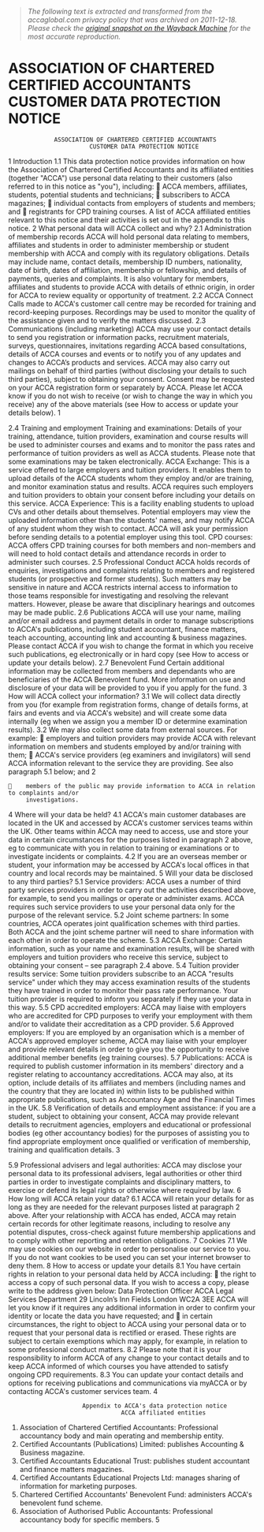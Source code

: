 > *The following text is extracted and transformed from the accaglobal.com privacy policy that was archived on 2011-12-18. Please check the [original snapshot on the Wayback Machine](https://web.archive.org/web/20111218174504id_/http%3A//www2.accaglobal.com/documents/protection_notice.pdf) for the most accurate reproduction.*

# ASSOCIATION OF CHARTERED CERTIFIED ACCOUNTANTS CUSTOMER DATA PROTECTION NOTICE

                 ASSOCIATION OF CHARTERED CERTIFIED ACCOUNTANTS
                           CUSTOMER DATA PROTECTION NOTICE
1   Introduction
1.1 This data protection notice provides information on how the Association of Chartered Certified
    Accountants and its affiliated entities (together "ACCA") use personal data relating to their
    customers (also referred to in this notice as "you"), including:
         ACCA members, affiliates, students, potential students and technicians;
         subscribers to ACCA magazines;
         individual contacts from employers of students and members; and
         registrants for CPD training courses.
     A list of ACCA affiliated entities relevant to this notice and their activities is set out in the
     appendix to this notice.
2   What personal data will ACCA collect and why?
2.1 Administration of membership records
    ACCA will hold personal data relating to members, affiliates and students in order to administer
    membership or student membership with ACCA and comply with its regulatory obligations.
    Details may include name, contact details, membership ID numbers, nationality, date of birth,
    dates of affiliation, membership or fellowship, and details of payments, queries and complaints.
    It is also voluntary for members, affiliates and students to provide ACCA with details of ethnic
    origin, in order for ACCA to review equality or opportunity of treatment.
2.2 ACCA Connect
    Calls made to ACCA's customer call centre may be recorded for training and record-keeping
    purposes. Recordings may be used to monitor the quality of the assistance given and to verify
    the matters discussed.
2.3 Communications (including marketing)
    ACCA may use your contact details to send you registration or information packs, recruitment
    materials, surveys, questionnaires, invitations regarding ACCA based consultations, details of
    ACCA courses and events or to notify you of any updates and changes to ACCA’s products and
    services.
    ACCA may also carry out mailings on behalf of third parties (without disclosing your details to
    such third parties), subject to obtaining your consent. Consent may be requested on your
    ACCA registration form or separately by ACCA.
    Please let ACCA know if you do not wish to receive (or wish to change the way in which you
    receive) any of the above materials (see How to access or update your details below).
                                                                                                     1


2.4 Training and employment
    Training and examinations: Details of your training, attendance, tuition providers, examination
    and course results will be used to administer courses and exams and to monitor the pass rates
    and performance of tuition providers as well as ACCA students.            Please note that some
    examinations may be taken electronically.
    ACCA Exchange: This is a service offered to large employers and tuition providers. It enables
    them to upload details of the ACCA students whom they employ and/or are training, and monitor
    examination status and results. ACCA requires such employers and tuition providers to obtain
    your consent before including your details on this service.
    ACCA Experience: This is a facility enabling students to upload CVs and other details about
    themselves. Potential employers may view the uploaded information other than the students'
    names, and may notify ACCA of any student whom they wish to contact. ACCA will ask your
    permission before sending details to a potential employer using this tool.
    CPD courses: ACCA offers CPD training courses for both members and non-members and will
    need to hold contact details and attendance records in order to administer such courses.
2.5 Professional Conduct
    ACCA holds records of enquiries, investigations and complaints relating to members and
    registered students (or prospective and former students). Such matters may be sensitive in
    nature and ACCA restricts internal access to information to those teams responsible for
    investigating and resolving the relevant matters. However, please be aware that disciplinary
    hearings and outcomes may be made public.
2.6 Publications
    ACCA will use your name, mailing and/or email address and payment details in order to
    manage subscriptions to ACCA's publications, including student accountant, finance matters,
    teach accounting, accounting link and accounting & business magazines. Please contact ACCA
    if you wish to change the format in which you receive such publications, eg electronically or in
    hard copy (see How to access or update your details below).
2.7 Benevolent Fund
    Certain additional information may be collected from members and dependants who are
    beneficiaries of the ACCA Benevolent fund. More information on use and disclosure of your
    data will be provided to you if you apply for the fund.
3   How will ACCA collect your information?
3.1 We will collect data directly from you (for example from registration forms, change of details
    forms, at fairs and events and via ACCA's website) and will create some data internally (eg
    when we assign you a member ID or determine examination results).
3.2 We may also collect some data from external sources. For example:
        employers and tuition providers may provide ACCA with relevant information on members
         and students employed by and/or training with them;
        ACCA's service providers (eg examiners and invigilators) will send ACCA information
         relevant to the service they are providing. See also paragraph 5.1 below; and
                                                                                                   2


        members of the public may provide information to ACCA in relation to complaints and/or
         investigations.
4   Where will your data be held?
4.1 ACCA's main customer databases are located in the UK and accessed by ACCA's customer
    services teams within the UK. Other teams within ACCA may need to access, use and store
    your data in certain circumstances for the purposes listed in paragraph 2 above, eg to
    communicate with you in relation to training or examinations or to investigate incidents or
    complaints.
4.2 If you are an overseas member or student, your information may be accessed by ACCA's local
    offices in that country and local records may be maintained.
5   Will your data be disclosed to any third parties?
5.1 Service providers: ACCA uses a number of third party services providers in order to carry out
    the activities described above, for example, to send you mailings or operate or administer
    exams. ACCA requires such service providers to use your personal data only for the purpose of
    the relevant service.
5.2 Joint scheme partners: In some countries, ACCA operates joint qualification schemes with third
    parties. Both ACCA and the joint scheme partner will need to share information with each other
    in order to operate the scheme.
5.3 ACCA Exchange: Certain information, such as your name and examination results, will be
    shared with employers and tuition providers who receive this service, subject to obtaining your
    consent – see paragraph 2.4 above.
5.4 Tuition provider results service: Some tuition providers subscribe to an ACCA "results service"
    under which they may access examination results of the students they have trained in order to
    monitor their pass rate performance. Your tuition provider is required to inform you separately if
    they use your data in this way.
5.5 CPD accredited employers: ACCA may liaise with employers who are accredited for CPD
    purposes to verify your employment with them and/or to validate their accreditation as a CPD
    provider.
5.6 Approved employers: If you are employed by an organisation which is a member of ACCA's
    approved employer scheme, ACCA may liaise with your employer and provide relevant details
    in order to give you the opportunity to receive additional member benefits (eg training courses).
5.7 Publications: ACCA is required to publish customer information in its members' directory and a
    register relating to accountancy accreditations. ACCA may also, at its option, include details of
    its affiliates and members (including names and the country that they are located in) within lists
    to be published within appropriate publications, such as Accountancy Age and the Financial
    Times in the UK.
5.8 Verification of details and employment assistance: if you are a student, subject to obtaining
    your consent, ACCA may provide relevant details to recruitment agencies, employers and
    educational or professional bodies (eg other accountancy bodies) for the purposes of assisting
    you to find appropriate employment once qualified or verification of membership, training and
    qualification details.
                                                                                                      3


5.9 Professional advisers and legal authorities: ACCA may disclose your personal data to its
    professional advisers, legal authorities or other third parties in order to investigate complaints
    and disciplinary matters, to exercise or defend its legal rights or otherwise where required by
    law.
6   How long will ACCA retain your data?
6.1 ACCA will retain your details for as long as they are needed for the relevant purposes listed at
    paragraph 2 above. After your relationship with ACCA has ended, ACCA may retain certain
    records for other legitimate reasons, including to resolve any potential disputes, cross-check
    against future membership applications and to comply with other reporting and retention
    obligations.
7   Cookies
7.1 We may use cookies on our website in order to personalise our service to you. If you do not
    want cookies to be used you can set your internet browser to deny them.
8   How to access or update your details
8.1 You have certain rights in relation to your personal data held by ACCA including:
        the right to access a copy of such personal data. If you wish to access a copy, please write
         to the address given below:
         Data Protection Officer
         ACCA
         Legal Services Department
         29 Lincoln’s Inn Fields
         London WC2A 3EE
     ACCA will let you know if it requires any additional information in order to confirm your identity
     or locate the data you have requested; and
        in certain circumstances, the right to object to ACCA using your personal data or to request
         that your personal data is rectified or erased.
     These rights are subject to certain exemptions which may apply, for example, in relation to
     some professional conduct matters.
8.2 Please note that it is your responsibility to inform ACCA of any change to your contact details
    and to keep ACCA informed of which courses you have attended to satisfy ongoing CPD
    requirements.
8.3 You can update your contact details and options for receiving publications and communications
    via myACCA or by contacting ACCA's customer services team.
                                                                                                      4


                         Appendix to ACCA's data protection notice
                                    ACCA affiliated entities
1) Association of Chartered Certified Accountants: Professional accountancy body and main
   operating and membership entity.
2) Certified Accountants (Publications) Limited: publishes Accounting & Business magazine.
3) Certified Accountants Educational Trust: publishes student accountant and finance matters
   magazines.
4) Certified Accountants Educational Projects Ltd: manages sharing of information for marketing
   purposes.
5) Chartered Certified Accountants' Benevolent Fund: administers ACCA's benevolent fund
   scheme.
6) Association of Authorised Public Accountants: Professional accountancy body for specific
   members.
                                                                                                5
